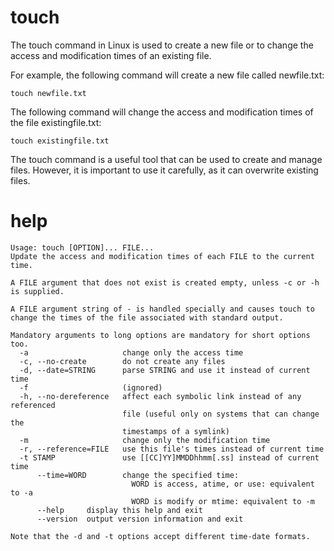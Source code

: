 # touch


The touch command in Linux is used to create a new file or to change the access and modification times of an existing file.


For example, the following command will create a new file called newfile.txt:

`touch newfile.txt`

The following command will change the access and modification times of the file existingfile.txt:

`touch existingfile.txt`

The touch command is a useful tool that can be used to create and manage files. However, it is important to use it carefully, as it can overwrite existing files.

# help

```
Usage: touch [OPTION]... FILE...
Update the access and modification times of each FILE to the current time.

A FILE argument that does not exist is created empty, unless -c or -h
is supplied.

A FILE argument string of - is handled specially and causes touch to
change the times of the file associated with standard output.

Mandatory arguments to long options are mandatory for short options too.
  -a                     change only the access time
  -c, --no-create        do not create any files
  -d, --date=STRING      parse STRING and use it instead of current time
  -f                     (ignored)
  -h, --no-dereference   affect each symbolic link instead of any referenced
                         file (useful only on systems that can change the
                         timestamps of a symlink)
  -m                     change only the modification time
  -r, --reference=FILE   use this file's times instead of current time
  -t STAMP               use [[CC]YY]MMDDhhmm[.ss] instead of current time
      --time=WORD        change the specified time:
                           WORD is access, atime, or use: equivalent to -a
                           WORD is modify or mtime: equivalent to -m
      --help     display this help and exit
      --version  output version information and exit

Note that the -d and -t options accept different time-date formats.
```
